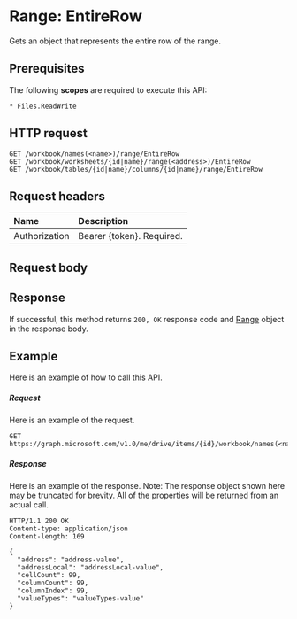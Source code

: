 # Range: EntireRow

Gets an object that represents the entire row of the range.
## Prerequisites
The following **scopes** are required to execute this API: 

    * Files.ReadWrite

## HTTP request
<!-- { "blockType": "ignored" } -->
```http
GET /workbook/names(<name>)/range/EntireRow
GET /workbook/worksheets/{id|name}/range(<address>)/EntireRow
GET /workbook/tables/{id|name}/columns/{id|name}/range/EntireRow

```
## Request headers
| Name       | Description|
|:---------------|:----------|
| Authorization  | Bearer {token}. Required. |


## Request body

## Response

If successful, this method returns `200, OK` response code and [Range](../resources/range.md) object in the response body.

## Example
Here is an example of how to call this API.
##### Request
Here is an example of the request.
<!-- {
  "blockType": "request",
  "name": "range_entirerow"
}-->
```http
GET https://graph.microsoft.com/v1.0/me/drive/items/{id}/workbook/names(<name>)/range/EntireRow
```

##### Response
Here is an example of the response. Note: The response object shown here may be truncated for brevity. All of the properties will be returned from an actual call.
<!-- {
  "blockType": "response",
  "truncated": true,
  "@odata.type": "microsoft.graph.range"
} -->
```http
HTTP/1.1 200 OK
Content-type: application/json
Content-length: 169

{
  "address": "address-value",
  "addressLocal": "addressLocal-value",
  "cellCount": 99,
  "columnCount": 99,
  "columnIndex": 99,
  "valueTypes": "valueTypes-value"
}
```

<!-- uuid: 8fcb5dbc-d5aa-4681-8e31-b001d5168d79
2015-10-25 14:57:30 UTC -->
<!-- {
  "type": "#page.annotation",
  "description": "Range: EntireRow",
  "keywords": "",
  "section": "documentation",
  "tocPath": ""
}-->